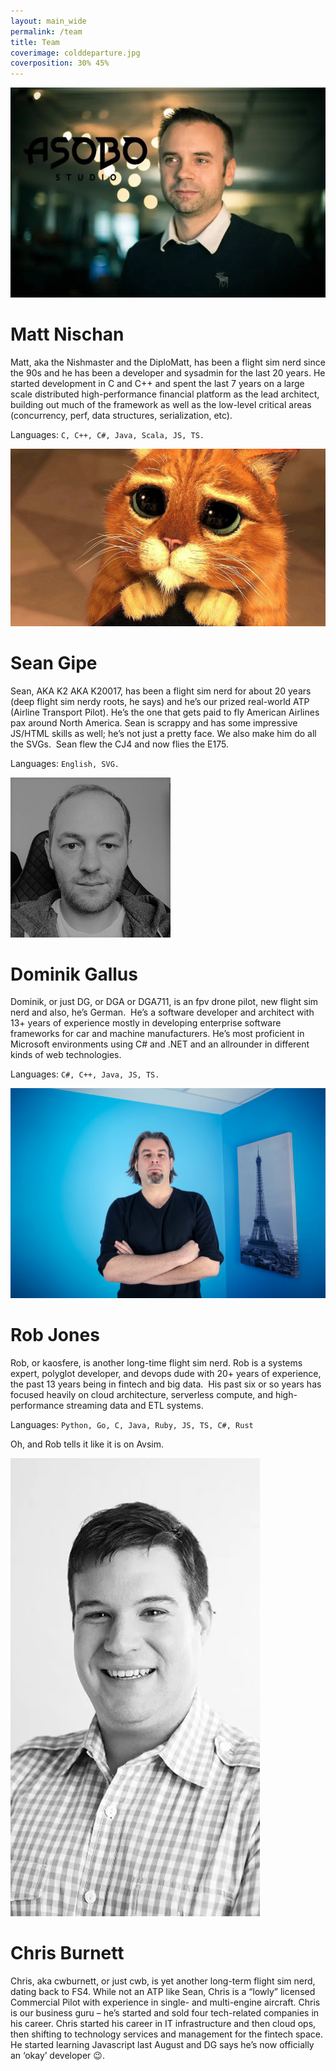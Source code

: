 ```yaml
---
layout: main_wide
permalink: /team
title: Team
coverimage: colddeparture.jpg
coverposition: 30% 45%
---
```


<div class="container-fluid">
    <div class="row" id="matt">
        <div class="col-lg-4 p-0 text-center">
            <img class="headshot img-slanted-r" src="/img/matt.webp" alt="Photo of Matt Nischan">
        </div>
        <div class="col-lg-6 d-flex flex-column justify-content-center">
            <h1>Matt Nischan</h1>
            <p>
                Matt, aka the Nishmaster and the DiploMatt, has been a flight sim nerd since the 90s and he has been a
                developer and sysadmin for the last 20 years. He started development in C and C++ and spent the last 7
                years on a large scale distributed high-performance financial platform as the lead architect, building out
                much of the framework as well as the low-level critical areas (concurrency, perf, data structures,
                serialization, etc).
            </p>
            <p>
                Languages: <code>C, C++, C#, Java, Scala, JS, TS.</code>
            </p>
        </div>
        <div class="col-lg-2"></div>
    </div>
    <div class="row" id="sean">
        <div class="col-lg-2"></div>
        <div class="col-lg-4 p-0 text-center order-lg-last">
            <img class="headshot img-slanted-l" src="/img/sean.jpg" alt="Photo of Sean Gipe">
        </div>
        <div class="col-lg-6 d-flex flex-column justify-content-center">
            <h1>Sean Gipe</h1>
            <p>
                Sean, AKA K2 AKA K20017, has been a flight sim nerd for about 20 years (deep flight sim nerdy roots, he
                says) and he’s our prized real-world ATP (Airline Transport Pilot). He’s the one that gets paid to fly
                American Airlines pax around North America. Sean is scrappy and has some impressive JS/HTML skills as
                well; he’s not just a pretty face. We also make him do all the SVGs.  Sean flew the CJ4 and now flies
                the E175.
            </p>
            <p>
                Languages: <code>English, SVG.</code>
            </p>
        </div>
    </div>
    <div class="row" id="dominik">
        <div class="col-lg-4 p-0 text-center">
            <img class="headshot img-slanted-r" src="/img/dominik.jpg" alt="Photo of Dominik Gallus">
        </div>
        <div class="col-lg-6 d-flex flex-column justify-content-center">
            <h1>Dominik Gallus</h1>
            <p>
                Dominik, or just DG, or DGA or DGA711, is an fpv drone pilot, new flight sim nerd and also, he’s German.  He’s a software developer and architect with 13+ years of experience mostly in developing enterprise software frameworks for car and machine manufacturers. He’s most proficient in Microsoft environments using C# and .NET and an allrounder in different kinds of web technologies.
            </p>
            <p>
                Languages: <code>C#, C++, Java, JS, TS.</code>
            </p>
        </div>
        <div class="col-lg-2"></div>
    </div>
    <div class="row" id="rob">
        <div class="col-lg-2"></div>
        <div class="col-lg-4 p-0 text-center order-lg-last">
            <img class="headshot img-slanted-l" src="/img/rob.jpg" alt="Photo of Rob Jones">
        </div>
        <div class="col-lg-6 d-flex flex-column justify-content-center">
            <h1>Rob Jones</h1>
            <p>
                Rob, or kaosfere, is another long-time flight sim nerd. Rob is a systems expert, polyglot developer, and devops dude with 20+ years of experience, the past 13 years being in fintech and big data.  His past six or so years has focused heavily on cloud architecture, serverless compute, and high-performance streaming data and ETL systems.
            </p>
            <p>
                Languages: <code>Python, Go, C, Java, Ruby, JS, TS, C#, Rust</code>
            </p>
            <p>
                Oh, and Rob tells it like it is on Avsim.
            </p>
        </div>
    </div>
    <div class="row" id="chris">
        <div class="col-lg-4 p-0 text-center">
            <img class="headshot img-slanted-r" src="/img/chris.webp" alt="Photo of Chris Burnett">
        </div>
        <div class="col-lg-6 d-flex flex-column justify-content-center">
            <h1>Chris Burnett</h1>
            <p>
                Chris, aka cwburnett, or just cwb, is yet another long-term flight sim nerd, dating back to FS4. While
                not an ATP like Sean, Chris is a “lowly” licensed Commercial Pilot with experience in single- and
                multi-engine aircraft. Chris is our business guru – he’s started and sold four tech-related companies in
                his career. Chris started his career in IT infrastructure and then cloud ops, then shifting to
                technology services and management for the fintech space. He started learning Javascript last August and
                DG says he’s now officially an ‘okay’ developer 😉.
            </p>
        </div>
        <div class="col-lg-2"></div>
    </div>
</div>
